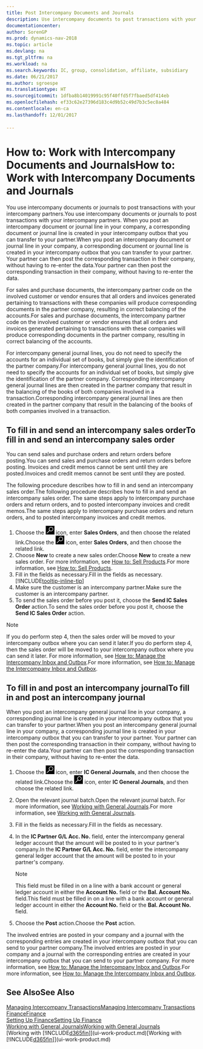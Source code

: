 ```yaml
---
title: Post Intercompany Documents and Journals
description: Use intercompany documents to post transactions with your intercompany partners.
documentationcenter: 
author: SorenGP
ms.prod: dynamics-nav-2018
ms.topic: article
ms.devlang: na
ms.tgt_pltfrm: na
ms.workload: na
ms.search.keywords: IC, group, consolidation, affiliate, subsidiary
ms.date: 06/21/2017
ms.author: sgroespe
ms.translationtype: HT
ms.sourcegitcommit: 1dfba8b14019991c95f40ffd5f7fbaed5df414eb
ms.openlocfilehash: ef33c62e27396d183c4d9b52c49d7b3c5ec8a484
ms.contentlocale: en-ca
ms.lasthandoff: 12/01/2017

---
```

# <a name="how-to-work-with-intercompany-documents-and-journals"></a><span data-ttu-id="24a95-103">How to: Work with Intercompany Documents and Journals</span><span class="sxs-lookup"><span data-stu-id="24a95-103">How to: Work with Intercompany Documents and Journals</span></span>
<span data-ttu-id="24a95-104">You use intercompany documents or journals to post transactions with your intercompany partners.</span><span class="sxs-lookup"><span data-stu-id="24a95-104">You use intercompany documents or journals to post transactions with your intercompany partners.</span></span> <span data-ttu-id="24a95-105">When you post an intercompany document or journal line in your company, a corresponding document or journal line is created in your intercompany outbox that you can transfer to your partner.</span><span class="sxs-lookup"><span data-stu-id="24a95-105">When you post an intercompany document or journal line in your company, a corresponding document or journal line is created in your intercompany outbox that you can transfer to your partner.</span></span> <span data-ttu-id="24a95-106">Your partner can then post the corresponding transaction in their company, without having to re-enter the data.</span><span class="sxs-lookup"><span data-stu-id="24a95-106">Your partner can then post the corresponding transaction in their company, without having to re-enter the data.</span></span>

<span data-ttu-id="24a95-107">For sales and purchase documents, the intercompany partner code on the involved customer or vendor ensures that all orders and invoices generated pertaining to transactions with these companies will produce corresponding documents in the partner company, resulting in correct balancing of the accounts.</span><span class="sxs-lookup"><span data-stu-id="24a95-107">For sales and purchase documents, the intercompany partner code on the involved customer or vendor ensures that all orders and invoices generated pertaining to transactions with these companies will produce corresponding documents in the partner company, resulting in correct balancing of the accounts.</span></span>

<span data-ttu-id="24a95-108">For intercompany general journal lines, you do not need to specify the accounts for an individual set of books, but simply give the identification of the partner company.</span><span class="sxs-lookup"><span data-stu-id="24a95-108">For intercompany general journal lines, you do not need to specify the accounts for an individual set of books, but simply give the identification of the partner company.</span></span> <span data-ttu-id="24a95-109">Corresponding intercompany general journal lines are then created in the partner company that result in the balancing of the books of both companies involved in a transaction.</span><span class="sxs-lookup"><span data-stu-id="24a95-109">Corresponding intercompany general journal lines are then created in the partner company that result in the balancing of the books of both companies involved in a transaction.</span></span>

## <a name="to-fill-in-and-send-an-intercompany-sales-order"></a><span data-ttu-id="24a95-110">To fill in and send an intercompany sales order</span><span class="sxs-lookup"><span data-stu-id="24a95-110">To fill in and send an intercompany sales order</span></span>
<span data-ttu-id="24a95-111">You can send sales and purchase orders and return orders before posting.</span><span class="sxs-lookup"><span data-stu-id="24a95-111">You can send sales and purchase orders and return orders before posting.</span></span> <span data-ttu-id="24a95-112">Invoices and credit memos cannot be sent until they are posted.</span><span class="sxs-lookup"><span data-stu-id="24a95-112">Invoices and credit memos cannot be sent until they are posted.</span></span>

<span data-ttu-id="24a95-113">The following procedure describes how to fill in and send an intercompany sales order.</span><span class="sxs-lookup"><span data-stu-id="24a95-113">The following procedure describes how to fill in and send an intercompany sales order.</span></span> <span data-ttu-id="24a95-114">The same steps apply to intercompany purchase orders and return orders, and to posted intercompany invoices and credit memos.</span><span class="sxs-lookup"><span data-stu-id="24a95-114">The same steps apply to intercompany purchase orders and return orders, and to posted intercompany invoices and credit memos.</span></span>  

1. <span data-ttu-id="24a95-115">Choose the ![Search for Page or Report](media/ui-search/search_small.png "Search for Page or Report icon") icon, enter **Sales Orders**, and then choose the related link.</span><span class="sxs-lookup"><span data-stu-id="24a95-115">Choose the ![Search for Page or Report](media/ui-search/search_small.png "Search for Page or Report icon") icon, enter **Sales Orders**, and then choose the related link.</span></span>  
2. <span data-ttu-id="24a95-116">Choose **New** to create a new sales order.</span><span class="sxs-lookup"><span data-stu-id="24a95-116">Choose **New** to create a new sales order.</span></span> <span data-ttu-id="24a95-117">For more information, see [How to: Sell Products](sales-how-sell-products.md).</span><span class="sxs-lookup"><span data-stu-id="24a95-117">For more information, see [How to: Sell Products](sales-how-sell-products.md).</span></span>  
3. <span data-ttu-id="24a95-118">Fill in the fields as necessary.</span><span class="sxs-lookup"><span data-stu-id="24a95-118">Fill in the fields as necessary.</span></span> [!INCLUDE[tooltip-inline-tip](includes/tooltip-inline-tip_md.md)]
4. <span data-ttu-id="24a95-119">Make sure the customer is an intercompany partner.</span><span class="sxs-lookup"><span data-stu-id="24a95-119">Make sure the customer is an intercompany partner.</span></span>
5. <span data-ttu-id="24a95-120">To send the sales order before you post it, choose the **Send IC Sales Order** action.</span><span class="sxs-lookup"><span data-stu-id="24a95-120">To send the sales order before you post it, choose the **Send IC Sales Order** action.</span></span>

> [!NOTE]
> <span data-ttu-id="24a95-121">If you do perform step 4, then the sales order will be moved to your intercompany outbox where you can send it later.</span><span class="sxs-lookup"><span data-stu-id="24a95-121">If you do perform step 4, then the sales order will be moved to your intercompany outbox where you can send it later.</span></span> <span data-ttu-id="24a95-122">For more information, see [How to: Manage the Intercompany Inbox and Outbox](intercompany-how-manage-intercompany-inbox.md).</span><span class="sxs-lookup"><span data-stu-id="24a95-122">For more information, see [How to: Manage the Intercompany Inbox and Outbox](intercompany-how-manage-intercompany-inbox.md).</span></span>

## <a name="to-fill-in-and-post-an-intercompany-journal"></a><span data-ttu-id="24a95-123">To fill in and post an intercompany journal</span><span class="sxs-lookup"><span data-stu-id="24a95-123">To fill in and post an intercompany journal</span></span>
<span data-ttu-id="24a95-124">When you post an intercompany general journal line in your company, a corresponding journal line is created in your intercompany outbox that you can transfer to your partner.</span><span class="sxs-lookup"><span data-stu-id="24a95-124">When you post an intercompany general journal line in your company, a corresponding journal line is created in your intercompany outbox that you can transfer to your partner.</span></span> <span data-ttu-id="24a95-125">Your partner can then post the corresponding transaction in their company, without having to re-enter the data.</span><span class="sxs-lookup"><span data-stu-id="24a95-125">Your partner can then post the corresponding transaction in their company, without having to re-enter the data.</span></span>

1. <span data-ttu-id="24a95-126">Choose the ![Search for Page or Report](media/ui-search/search_small.png "Search for Page or Report icon") icon, enter **IC General Journals**, and then choose the related link.</span><span class="sxs-lookup"><span data-stu-id="24a95-126">Choose the ![Search for Page or Report](media/ui-search/search_small.png "Search for Page or Report icon") icon, enter **IC General Journals**, and then choose the related link.</span></span>  
2. <span data-ttu-id="24a95-127">Open the relevant journal batch.</span><span class="sxs-lookup"><span data-stu-id="24a95-127">Open the relevant journal batch.</span></span> <span data-ttu-id="24a95-128">For more information, see [Working with General Journals](ui-work-general-journals.md).</span><span class="sxs-lookup"><span data-stu-id="24a95-128">For more information, see [Working with General Journals](ui-work-general-journals.md).</span></span>
3. <span data-ttu-id="24a95-129">Fill in the fields as necessary.</span><span class="sxs-lookup"><span data-stu-id="24a95-129">Fill in the fields as necessary.</span></span>
4. <span data-ttu-id="24a95-130">In the **IC Partner G/L Acc. No.** field, enter the intercompany general ledger account that the amount will be posted to in your partner's company.</span><span class="sxs-lookup"><span data-stu-id="24a95-130">In the **IC Partner G/L Acc. No.** field, enter the intercompany general ledger account that the amount will be posted to in your partner's company.</span></span>

    > [!NOTE]
    > <span data-ttu-id="24a95-131">This field must be filled in on a line with a bank account or general ledger account in either the **Account No.** field or the **Bal. Account No.** field.</span><span class="sxs-lookup"><span data-stu-id="24a95-131">This field must be filled in on a line with a bank account or general ledger account in either the **Account No.** field or the **Bal. Account No.** field.</span></span>  
5. <span data-ttu-id="24a95-132">Choose the **Post** action.</span><span class="sxs-lookup"><span data-stu-id="24a95-132">Choose the **Post** action.</span></span>

<span data-ttu-id="24a95-133">The involved entries are posted in your company and a journal with the corresponding entries are created in your intercompany outbox that you can send to your partner company.</span><span class="sxs-lookup"><span data-stu-id="24a95-133">The involved entries are posted in your company and a journal with the corresponding entries are created in your intercompany outbox that you can send to your partner company.</span></span> <span data-ttu-id="24a95-134">For more information, see [How to: Manage the Intercompany Inbox and Outbox](intercompany-how-manage-intercompany-inbox.md).</span><span class="sxs-lookup"><span data-stu-id="24a95-134">For more information, see [How to: Manage the Intercompany Inbox and Outbox](intercompany-how-manage-intercompany-inbox.md).</span></span> 

## <a name="see-also"></a><span data-ttu-id="24a95-135">See Also</span><span class="sxs-lookup"><span data-stu-id="24a95-135">See Also</span></span>
[<span data-ttu-id="24a95-136">Managing Intercompany Transactions</span><span class="sxs-lookup"><span data-stu-id="24a95-136">Managing Intercompany Transactions</span></span>](intercompany-manage.md)  
[<span data-ttu-id="24a95-137">Finance</span><span class="sxs-lookup"><span data-stu-id="24a95-137">Finance</span></span>](finance.md)  
[<span data-ttu-id="24a95-138">Setting Up Finance</span><span class="sxs-lookup"><span data-stu-id="24a95-138">Setting Up Finance</span></span>](finance-setup-finance.md)  
[<span data-ttu-id="24a95-139">Working with General Journals</span><span class="sxs-lookup"><span data-stu-id="24a95-139">Working with General Journals</span></span>](ui-work-general-journals.md)  
<span data-ttu-id="24a95-140">[Working with [!INCLUDE[d365fin](includes/d365fin_md.md)]](ui-work-product.md)</span><span class="sxs-lookup"><span data-stu-id="24a95-140">[Working with [!INCLUDE[d365fin](includes/d365fin_md.md)]](ui-work-product.md)</span></span>

